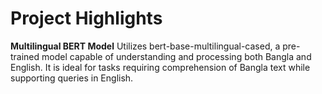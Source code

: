 # Project Highlights
**Multilingual BERT Model**
Utilizes bert-base-multilingual-cased, a pre-trained model capable of understanding and processing both Bangla and English. It is ideal for tasks requiring comprehension of Bangla text while supporting queries in English.

